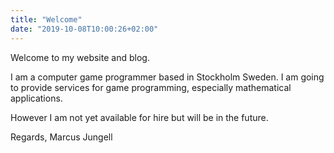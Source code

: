```yaml
---
title: "Welcome"
date: "2019-10-08T10:00:26+02:00"
---
```

Welcome to my website and blog.

I am a computer game programmer based in Stockholm Sweden. I am going to provide services for game programming, especially mathematical applications.

However I am not yet available for hire but will be in the future.

Regards,
Marcus Jungell